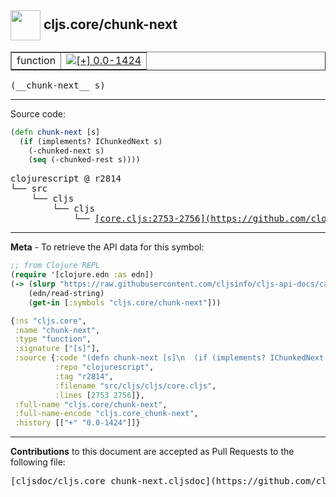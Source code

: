 ## <img width="48px" valign="middle" src="http://i.imgur.com/Hi20huC.png"> cljs.core/chunk-next

 <table border="1">
<tr>

<td>function</td>
<td><a href="https://github.com/cljsinfo/cljs-api-docs/tree/0.0-1424"><img valign="middle" alt="[+] 0.0-1424" src="https://img.shields.io/badge/+-0.0--1424-lightgrey.svg"></a> </td>
</tr>
</table>

 <samp>
(__chunk-next__ s)<br>
</samp>

---





Source code:

```clj
(defn chunk-next [s]
  (if (implements? IChunkedNext s)
    (-chunked-next s)
    (seq (-chunked-rest s))))
```

 <pre>
clojurescript @ r2814
└── src
    └── cljs
        └── cljs
            └── <ins>[core.cljs:2753-2756](https://github.com/clojure/clojurescript/blob/r2814/src/cljs/cljs/core.cljs#L2753-L2756)</ins>
</pre>


---

__Meta__ - To retrieve the API data for this symbol:

```clj
;; from Clojure REPL
(require '[clojure.edn :as edn])
(-> (slurp "https://raw.githubusercontent.com/cljsinfo/cljs-api-docs/catalog/cljs-api.edn")
    (edn/read-string)
    (get-in [:symbols "cljs.core/chunk-next"]))
```

```clj
{:ns "cljs.core",
 :name "chunk-next",
 :type "function",
 :signature ["[s]"],
 :source {:code "(defn chunk-next [s]\n  (if (implements? IChunkedNext s)\n    (-chunked-next s)\n    (seq (-chunked-rest s))))",
          :repo "clojurescript",
          :tag "r2814",
          :filename "src/cljs/cljs/core.cljs",
          :lines [2753 2756]},
 :full-name "cljs.core/chunk-next",
 :full-name-encode "cljs.core_chunk-next",
 :history [["+" "0.0-1424"]]}

```

---

__Contributions__ to this document are accepted as Pull Requests to the following file:

 <pre>
[cljsdoc/cljs.core_chunk-next.cljsdoc](https://github.com/cljsinfo/cljs-api-docs/blob/master/cljsdoc/cljs.core_chunk-next.cljsdoc)
</pre>

